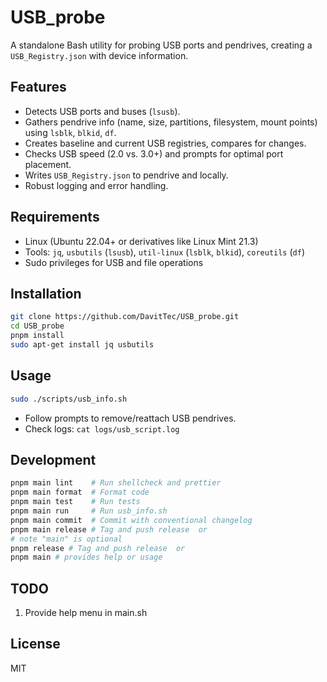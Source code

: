 # USB_probe

A standalone Bash utility for probing USB ports and pendrives, creating a `USB_Registry.json` with device information.

## Features

- Detects USB ports and buses (`lsusb`).
- Gathers pendrive info (name, size, partitions, filesystem, mount points) using `lsblk`, `blkid`, `df`.
- Creates baseline and current USB registries, compares for changes.
- Checks USB speed (2.0 vs. 3.0+) and prompts for optimal port placement.
- Writes `USB_Registry.json` to pendrive and locally.
- Robust logging and error handling.

## Requirements

- Linux (Ubuntu 22.04+ or derivatives like Linux Mint 21.3)
- Tools: `jq`, `usbutils` (`lsusb`), `util-linux` (`lsblk`, `blkid`), `coreutils` (`df`)
- Sudo privileges for USB and file operations

## Installation

```bash
git clone https://github.com/DavitTec/USB_probe.git
cd USB_probe
pnpm install
sudo apt-get install jq usbutils
```

## Usage

```bash
sudo ./scripts/usb_info.sh
```

- Follow prompts to remove/reattach USB pendrives.
- Check logs: `cat logs/usb_script.log`

## Development

```bash
pnpm main lint    # Run shellcheck and prettier
pnpm main format  # Format code
pnpm main test    # Run tests
pnpm main run     # Run usb_info.sh
pnpm main commit  # Commit with conventional changelog
pnpm main release # Tag and push release  or
# note "main" is optional
pnpm release # Tag and push release  or
pnpm main # provides help or usage
```

## TODO

1. Provide help menu in main.sh

## License

MIT
